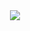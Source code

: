 <div id="header" align="center">
  <img src="https://raw.githubusercontent.com/programmeratlarge/programmeratlarge/main/assets/header.gif"/>
</div>
